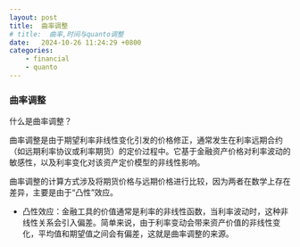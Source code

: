 ```yaml
---
layout: post
title:  曲率调整
# title:  曲率,时间与quanto调整
date:   2024-10-26 11:24:29 +0800
categories: 
    - financial
    - quanto
---
```


<script>
  MathJax = {
    tex: {
      inlineMath: [['$', '$'], ['\\(', '\\)']],
      displayMath: [['$$', '$$'], ['\\[', '\\]']]
    }
  };
</script>
<script src="https://cdn.jsdelivr.net/npm/mathjax@3/es5/tex-mml-chtml.js"></script>

### 曲率调整

什么是曲率调整？

曲率调整是由于期望利率非线性变化引发的价格修正，通常发生在利率远期合约（如远期利率协议或利率期货）的定价过程中。它基于金融资产价格对利率波动的敏感性，以及利率变化对该资产定价模型的非线性影响。

曲率调整的计算方式涉及将期货价格与远期价格进行比较，因为两者在数学上存在差异，主要是由于“凸性”效应。

- 凸性效应：金融工具的价值通常是利率的非线性函数，当利率波动时，这种非线性关系会引入偏差。简单来说，由于利率变动会带来资产价值的非线性变化，平均值和期望值之间会有偏差，这就是曲率调整的来源。

<!-- ### 时间调整

### quanto调整 -->
